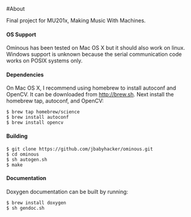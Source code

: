 #About

Final project for MU201x, Making Music With Machines.

#### OS Support

  Ominous has been tested on Mac OS X but it should also work on linux.
  Windows support is unknown because the serial communication code works on POSIX systems only.

#### Dependencies

  On Mac OS X, I recommend using homebrew to install autoconf and OpenCV. It can be downloaded from http://brew.sh.
  Next install the homebrew tap, autoconf, and OpenCV:
  ```
  $ brew tap homebrew/science
  $ brew install autoconf
  $ brew install opencv
  ```
#### Building

  ```
  $ git clone https://github.com/jbabyhacker/ominous.git
  $ cd ominous
  $ sh autogen.sh
  $ make
  ```

#### Documentation

  Doxygen documentation can be built by running:
  ```
  $ brew install doxygen
  $ sh gendoc.sh
  ```
  
